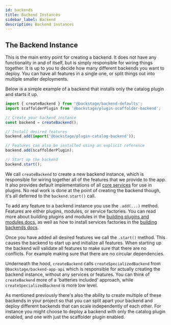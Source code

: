 ```yaml
---
id: backends
title: Backend Instances
sidebar_label: Backend
description: Backend instances
---
```


## The Backend Instance

This is the main entry point for creating a backend. It does not have any functionality in and of itself, but is simply responsible for wiring things together.
It is up to you to decide how many different backends you want to deploy. You can have all features in a single one, or split things out into multiple smaller deployments.

Below is a simple example of a backend that installs only the catalog plugin and starts it up.

```ts
import { createBackend } from '@backstage/backend-defaults';
import scaffolderPlugin from '@backstage/plugin-scaffolder-backend';

// Create your backend instance
const backend = createBackend();

// Install desired features
backend.add(import('@backstage/plugin-catalog-backend'));

// Features can also be installed using an explicit reference
backend.add(scaffolderPlugin);

// Start up the backend
backend.start();
```

We call `createBackend` to create a new backend instance, which is responsible for wiring together all of the features that we provide to the app. It also provides default implementations of all [core services](../core-services/01-index.md) for use in plugins. No real work is done at the point of creating the backend though, it's all deferred to the `backend.start()` call.

To add any feature to a backend instance you use the `.add(...)` method. Features are either plugins, modules, or service factories. You can read more about building plugins and modules in the [building plugins and modules docs](../building-plugins-and-modules/01-index.md), as well as how to install services factories in the [building backends docs](../building-backends/01-index.md).

Once you have added all desired features we call the `.start()` method. This causes the backend to start up and initialize all features. When starting up the backend will validate all features to make sure that there are no conflicts. For example making sure that there are no circular dependencies.

Underneath the hood, `createBackend` calls `createSpecializedBackend` from `@backstage/backend-app-api` which is responsible for actually creating the backend instance, without any services or features. You can think of `createBackend` more of a 'batteries included' approach, while `createSpecializedBackend` is more low level.

As mentioned previously there's also the ability to create multiple of these backends in your project so that you can split apart your backend and deploy different backends that can scale independently of each other. For instance you might choose to deploy a backend with only the catalog plugin enabled, and one with just the scaffolder plugin enabled.
